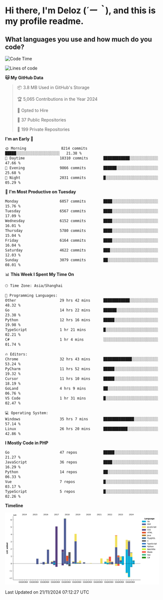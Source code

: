 # **Hi there, I'm Deloz (*´ー｀*), and this is my profile readme.**

## **What languages you use and how much do you code?**

<!--START_SECTION:waka-->
![Code Time](http://img.shields.io/badge/Code%20Time-5%2C095%20hrs%206%20mins-blue)

![Lines of code](https://img.shields.io/badge/From%20Hello%20World%20I%27ve%20Written-42.4%20million%20lines%20of%20code-blue)

**🐱 My GitHub Data** 

> 📦 3.8 MB Used in GitHub's Storage 
 > 
> 🏆 5,065 Contributions in the Year 2024
 > 
> 💼 Opted to Hire
 > 
> 📜 37 Public Repositories 
 > 
> 🔑 199 Private Repositories 
 > 
**I'm an Early 🐤** 

```text
🌞 Morning                8214 commits        █████░░░░░░░░░░░░░░░░░░░░   21.38 % 
🌆 Daytime                18310 commits       ████████████░░░░░░░░░░░░░   47.66 % 
🌃 Evening                9866 commits        ██████░░░░░░░░░░░░░░░░░░░   25.68 % 
🌙 Night                  2031 commits        █░░░░░░░░░░░░░░░░░░░░░░░░   05.29 % 
```
📅 **I'm Most Productive on Tuesday** 

```text
Monday                   6057 commits        ████░░░░░░░░░░░░░░░░░░░░░   15.76 % 
Tuesday                  6567 commits        ████░░░░░░░░░░░░░░░░░░░░░   17.09 % 
Wednesday                6152 commits        ████░░░░░░░░░░░░░░░░░░░░░   16.01 % 
Thursday                 5780 commits        ████░░░░░░░░░░░░░░░░░░░░░   15.04 % 
Friday                   6164 commits        ████░░░░░░░░░░░░░░░░░░░░░   16.04 % 
Saturday                 4622 commits        ███░░░░░░░░░░░░░░░░░░░░░░   12.03 % 
Sunday                   3079 commits        ██░░░░░░░░░░░░░░░░░░░░░░░   08.01 % 
```


📊 **This Week I Spent My Time On** 

```text
🕑︎ Time Zone: Asia/Shanghai

💬 Programming Languages: 
Other                    29 hrs 42 mins      ████████████░░░░░░░░░░░░░   48.32 % 
Go                       14 hrs 22 mins      ██████░░░░░░░░░░░░░░░░░░░   23.38 % 
Python                   12 hrs 16 mins      █████░░░░░░░░░░░░░░░░░░░░   19.98 % 
TypeScript               1 hr 21 mins        █░░░░░░░░░░░░░░░░░░░░░░░░   02.21 % 
C#                       1 hr 4 mins         ░░░░░░░░░░░░░░░░░░░░░░░░░   01.74 % 

🔥 Editors: 
Chrome                   32 hrs 43 mins      █████████████░░░░░░░░░░░░   53.24 % 
PyCharm                  11 hrs 52 mins      █████░░░░░░░░░░░░░░░░░░░░   19.32 % 
Cursor                   11 hrs 10 mins      █████░░░░░░░░░░░░░░░░░░░░   18.19 % 
GoLand                   4 hrs 9 mins        ██░░░░░░░░░░░░░░░░░░░░░░░   06.76 % 
VS Code                  1 hr 31 mins        █░░░░░░░░░░░░░░░░░░░░░░░░   02.47 % 

💻 Operating System: 
Windows                  35 hrs 7 mins       ██████████████░░░░░░░░░░░   57.14 % 
Linux                    26 hrs 20 mins      ███████████░░░░░░░░░░░░░░   42.86 % 
```

**I Mostly Code in PHP** 

```text
Go                       47 repos            █████░░░░░░░░░░░░░░░░░░░░   21.27 % 
JavaScript               36 repos            ████░░░░░░░░░░░░░░░░░░░░░   16.29 % 
Python                   14 repos            ██░░░░░░░░░░░░░░░░░░░░░░░   06.33 % 
Vue                      7 repos             █░░░░░░░░░░░░░░░░░░░░░░░░   03.17 % 
TypeScript               5 repos             █░░░░░░░░░░░░░░░░░░░░░░░░   02.26 % 
```



**Timeline**

![Lines of Code chart](https://raw.githubusercontent.com/deloz/deloz/main/assets/bar_graph.png)


 Last Updated on 21/11/2024 07:12:27 UTC
<!--END_SECTION:waka-->
